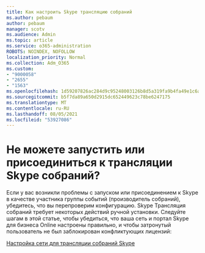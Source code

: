 ```yaml
---
title: Как настроить Skype трансляцию собраний
ms.author: pebaum
author: pebaum
manager: scotv
ms.audience: Admin
ms.topic: article
ms.service: o365-administration
ROBOTS: NOINDEX, NOFOLLOW
localization_priority: Normal
ms.collection: Adm_O365
ms.custom:
- "9000058"
- "2655"
- "1563"
ms.openlocfilehash: 1d59207826ac284d9c95248003126b8d5a319fa9b4fa49e1c6a451558989b8cc
ms.sourcegitcommit: b5f7da89a650d2915dc652449623c78be6247175
ms.translationtype: MT
ms.contentlocale: ru-RU
ms.lasthandoff: 08/05/2021
ms.locfileid: "53927086"
---
```

# <a name="cant-start-or-join-a-skype-meeting-broadcast"></a>Не можете запустить или присоединиться к трансляции Skype собраний?

Если у вас возникли проблемы с запуском или присоединением к Skype в качестве участника группы событий (производитель собраний), убедитесь, что вы перепроверим конфигурацию. Skype Трансляция собраний требует некоторых действий ручной установки. Следуйте шагам в этой статье, чтобы убедиться, что ваша сеть и портал Skype для бизнеса Online настроены правильно, и чтобы затронутый пользователь не был заблокирован конфликтующих лицензий:

[Настройка сети для трансляции собраний Skype](https://docs.microsoft.com/SkypeForBusiness/set-up-your-network-for-skype-meeting-broadcast/set-up-your-network-for-skype-meeting-broadcast)